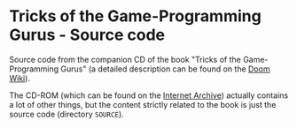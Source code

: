 # Tricks of the Game-Programming Gurus - Source code

Source code from the companion CD of the book "Tricks of the Game-Programming Gurus" (a detailed description can be found on the [Doom Wiki](https://doomwiki.org/wiki/Tricks_of_the_Game-Programming_Gurus)).

The CD-ROM (which can be found on the [Internet Archive](https://archive.org/details/Tricks_of_the_Game_Programming_Gurus_SAMS_Publishing_1994)) actually contains a lot of other things, but the content strictly related to the book is just the source code (directory `SOURCE`).

